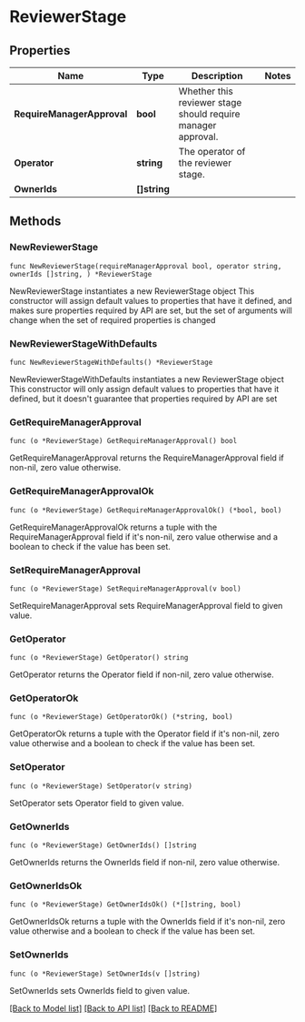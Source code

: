 # ReviewerStage

## Properties

Name | Type | Description | Notes
------------ | ------------- | ------------- | -------------
**RequireManagerApproval** | **bool** | Whether this reviewer stage should require manager approval. | 
**Operator** | **string** | The operator of the reviewer stage. | 
**OwnerIds** | **[]string** |  | 

## Methods

### NewReviewerStage

`func NewReviewerStage(requireManagerApproval bool, operator string, ownerIds []string, ) *ReviewerStage`

NewReviewerStage instantiates a new ReviewerStage object
This constructor will assign default values to properties that have it defined,
and makes sure properties required by API are set, but the set of arguments
will change when the set of required properties is changed

### NewReviewerStageWithDefaults

`func NewReviewerStageWithDefaults() *ReviewerStage`

NewReviewerStageWithDefaults instantiates a new ReviewerStage object
This constructor will only assign default values to properties that have it defined,
but it doesn't guarantee that properties required by API are set

### GetRequireManagerApproval

`func (o *ReviewerStage) GetRequireManagerApproval() bool`

GetRequireManagerApproval returns the RequireManagerApproval field if non-nil, zero value otherwise.

### GetRequireManagerApprovalOk

`func (o *ReviewerStage) GetRequireManagerApprovalOk() (*bool, bool)`

GetRequireManagerApprovalOk returns a tuple with the RequireManagerApproval field if it's non-nil, zero value otherwise
and a boolean to check if the value has been set.

### SetRequireManagerApproval

`func (o *ReviewerStage) SetRequireManagerApproval(v bool)`

SetRequireManagerApproval sets RequireManagerApproval field to given value.


### GetOperator

`func (o *ReviewerStage) GetOperator() string`

GetOperator returns the Operator field if non-nil, zero value otherwise.

### GetOperatorOk

`func (o *ReviewerStage) GetOperatorOk() (*string, bool)`

GetOperatorOk returns a tuple with the Operator field if it's non-nil, zero value otherwise
and a boolean to check if the value has been set.

### SetOperator

`func (o *ReviewerStage) SetOperator(v string)`

SetOperator sets Operator field to given value.


### GetOwnerIds

`func (o *ReviewerStage) GetOwnerIds() []string`

GetOwnerIds returns the OwnerIds field if non-nil, zero value otherwise.

### GetOwnerIdsOk

`func (o *ReviewerStage) GetOwnerIdsOk() (*[]string, bool)`

GetOwnerIdsOk returns a tuple with the OwnerIds field if it's non-nil, zero value otherwise
and a boolean to check if the value has been set.

### SetOwnerIds

`func (o *ReviewerStage) SetOwnerIds(v []string)`

SetOwnerIds sets OwnerIds field to given value.



[[Back to Model list]](../README.md#documentation-for-models) [[Back to API list]](../README.md#documentation-for-api-endpoints) [[Back to README]](../README.md)


